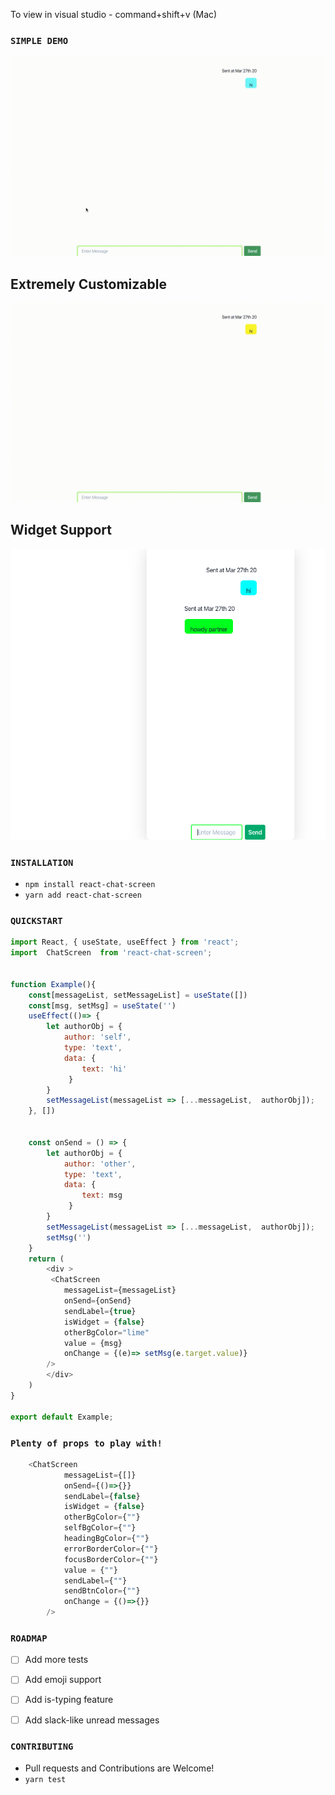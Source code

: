 To view in visual studio - command+shift+v (Mac)


### `SIMPLE DEMO`
![demo](/assets/demo.gif)


## Extremely Customizable
![demo2](/assets/demo2.gif)

## Widget Support
![demo3](/assets/demo3.png)



### `INSTALLATION`
- `npm install react-chat-screen`
- `yarn add react-chat-screen`


### `QUICKSTART`
```javascript
import React, { useState, useEffect } from 'react';
import  ChatScreen  from 'react-chat-screen';


function Example(){
    const[messageList, setMessageList] = useState([])
    const[msg, setMsg] = useState('')
    useEffect(()=> {        
        let authorObj = {
            author: 'self',
            type: 'text',
            data: { 
                text: 'hi'
             }
        }
        setMessageList(messageList => [...messageList,  authorObj]);        
    }, [])
 

    const onSend = () => {    
        let authorObj = {
            author: 'other',
            type: 'text',
            data: { 
                text: msg
             }
        }      
        setMessageList(messageList => [...messageList,  authorObj]);
        setMsg('')        
    }
    return (
        <div >     
         <ChatScreen            
            messageList={messageList}
            onSend={onSend}
            sendLabel={true}
            isWidget = {false}
            otherBgColor="lime"            
            value = {msg}
            onChange = {(e)=> setMsg(e.target.value)}       
        />
        </div>
    ) 
}

export default Example;
```

### `Plenty of props to play with!`
```javascript 
    <ChatScreen            
            messageList={[]}
            onSend={()=>{}}
            sendLabel={false}
            isWidget = {false}
            otherBgColor={""}    
            selfBgColor={""}    
            headingBgColor={""}    
            errorBorderColor={""}
            focusBorderColor={""}
            value = {""}
            sendLabel={""}
            sendBtnColor={""}
            onChange = {()=>{}}       
        />
```


### `ROADMAP`
- [ ] Add more tests
- [ ] Add emoji support
- [ ] Add is-typing feature
- [ ] Add slack-like unread messages


### `CONTRIBUTING`
- Pull requests and Contributions are Welcome!
- `yarn test`